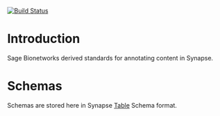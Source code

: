 [![Build Status](https://travis-ci.org/Sage-Bionetworks/synapseAnnotations.svg?branch=master)](https://travis-ci.org/Sage-Bionetworks/synapseAnnotations)

# Introduction

Sage Bionetworks derived standards for annotating content in Synapse.

# Schemas

Schemas are stored here in Synapse [Table](http://docs.synapse.org/articles/tables.html) Schema format.
